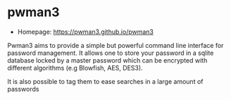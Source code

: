 # pwman3

* Homepage: https://pwman3.github.io/pwman3

Pwman3 aims to provide a simple but powerful command line interface for
 password management. It allows one to store your password in a sqlite
 database locked by a master password which can be encrypted with different
 algorithms (e.g Blowfish, AES, DES3).

 It is also possible to tag them to ease searches in a large amount of
 passwords
